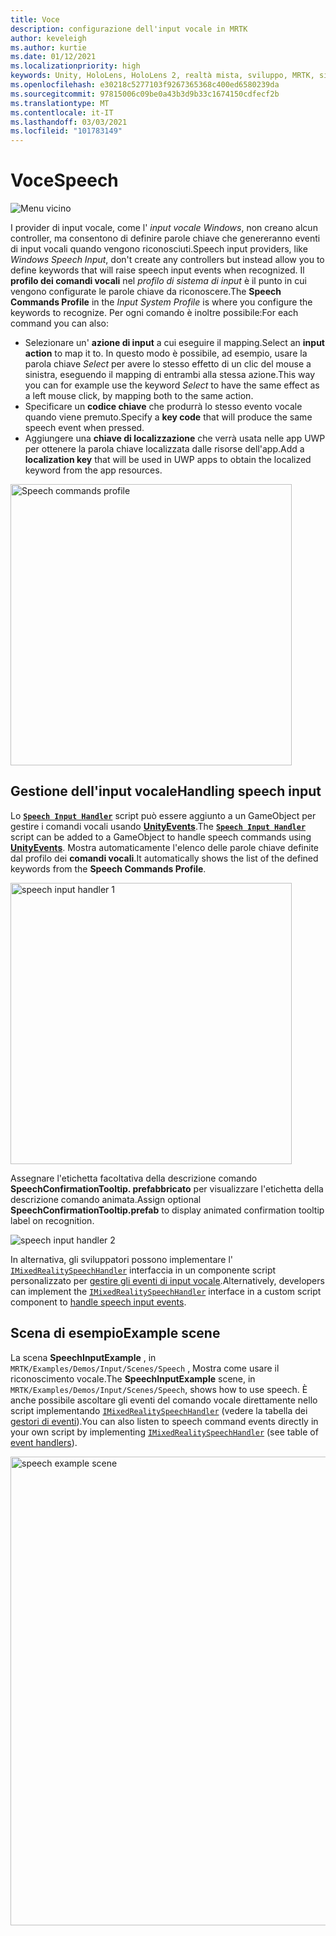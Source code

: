 ```yaml
---
title: Voce
description: configurazione dell'input vocale in MRTK
author: keveleigh
ms.author: kurtie
ms.date: 01/12/2021
ms.localizationpriority: high
keywords: Unity, HoloLens, HoloLens 2, realtà mista, sviluppo, MRTK, sintesi vocale,
ms.openlocfilehash: e30218c5277103f9267365368c400ed6580239da
ms.sourcegitcommit: 97815006c09be0a43b3d9b33c1674150cdfecf2b
ms.translationtype: MT
ms.contentlocale: it-IT
ms.lasthandoff: 03/03/2021
ms.locfileid: "101783149"
---
```

# <a name="speech"></a><span data-ttu-id="eaa89-104">Voce</span><span class="sxs-lookup"><span data-stu-id="eaa89-104">Speech</span></span>

![Menu vicino](../Images/Input/MRTK_Input_Speech.png)

<span data-ttu-id="eaa89-106">I provider di input vocale, come l' *input vocale Windows*, non creano alcun controller, ma consentono di definire parole chiave che genereranno eventi di input vocali quando vengono riconosciuti.</span><span class="sxs-lookup"><span data-stu-id="eaa89-106">Speech input providers, like *Windows Speech Input*, don't create any controllers but instead allow you to define keywords that will raise speech input events when recognized.</span></span> <span data-ttu-id="eaa89-107">Il **profilo dei comandi vocali** nel *profilo di sistema di input* è il punto in cui vengono configurate le parole chiave da riconoscere.</span><span class="sxs-lookup"><span data-stu-id="eaa89-107">The **Speech Commands Profile** in the *Input System Profile* is where you configure the keywords to recognize.</span></span> <span data-ttu-id="eaa89-108">Per ogni comando è inoltre possibile:</span><span class="sxs-lookup"><span data-stu-id="eaa89-108">For each command you can also:</span></span>

- <span data-ttu-id="eaa89-109">Selezionare un' **azione di input** a cui eseguire il mapping.</span><span class="sxs-lookup"><span data-stu-id="eaa89-109">Select an **input action** to map it to.</span></span> <span data-ttu-id="eaa89-110">In questo modo è possibile, ad esempio, usare la parola chiave *Select* per avere lo stesso effetto di un clic del mouse a sinistra, eseguendo il mapping di entrambi alla stessa azione.</span><span class="sxs-lookup"><span data-stu-id="eaa89-110">This way you can for example use the keyword *Select* to have the same effect as a left mouse click, by mapping both to the same action.</span></span>
- <span data-ttu-id="eaa89-111">Specificare un **codice chiave** che produrrà lo stesso evento vocale quando viene premuto.</span><span class="sxs-lookup"><span data-stu-id="eaa89-111">Specify a **key code** that will produce the same speech event when pressed.</span></span>
- <span data-ttu-id="eaa89-112">Aggiungere una **chiave di localizzazione** che verrà usata nelle app UWP per ottenere la parola chiave localizzata dalle risorse dell'app.</span><span class="sxs-lookup"><span data-stu-id="eaa89-112">Add a **localization key** that will be used in UWP apps to obtain the localized keyword from the app resources.</span></span>

<img src="../Images/Input/SpeechCommandsProfile.png" width="450px" alt="Speech commands profile">

## <a name="handling-speech-input"></a><span data-ttu-id="eaa89-113">Gestione dell'input vocale</span><span class="sxs-lookup"><span data-stu-id="eaa89-113">Handling speech input</span></span>

<span data-ttu-id="eaa89-114">Lo [**`Speech Input Handler`**](xref:Microsoft.MixedReality.Toolkit.Input.SpeechInputHandler) script può essere aggiunto a un GameObject per gestire i comandi vocali usando [**UnityEvents**](https://docs.unity3d.com/Manual/UnityEvents.html).</span><span class="sxs-lookup"><span data-stu-id="eaa89-114">The [**`Speech Input Handler`**](xref:Microsoft.MixedReality.Toolkit.Input.SpeechInputHandler) script can be added to a GameObject to handle speech commands using [**UnityEvents**](https://docs.unity3d.com/Manual/UnityEvents.html).</span></span> <span data-ttu-id="eaa89-115">Mostra automaticamente l'elenco delle parole chiave definite dal profilo dei **comandi vocali**.</span><span class="sxs-lookup"><span data-stu-id="eaa89-115">It automatically shows the list of the defined keywords from the **Speech Commands Profile**.</span></span>

<img src="../Images/Input/SpeechCommands_SpeechInputHandler1.png" width="450px" alt="speech input handler 1">

<span data-ttu-id="eaa89-116">Assegnare l'etichetta facoltativa della descrizione comando **SpeechConfirmationTooltip. prefabbricato** per visualizzare l'etichetta della descrizione comando animata.</span><span class="sxs-lookup"><span data-stu-id="eaa89-116">Assign optional **SpeechConfirmationTooltip.prefab** to display animated confirmation tooltip label on recognition.</span></span>

<img src="../Images/Input/SpeechCommands_SpeechInputHandler2.png" alt="speech input handler 2">

<span data-ttu-id="eaa89-117">In alternativa, gli sviluppatori possono implementare l' [`IMixedRealitySpeechHandler`](xref:Microsoft.MixedReality.Toolkit.Input.IMixedRealitySpeechHandler) interfaccia in un componente script personalizzato per [gestire gli eventi di input vocale](InputEvents.md#input-event-interface-example).</span><span class="sxs-lookup"><span data-stu-id="eaa89-117">Alternatively, developers can implement the [`IMixedRealitySpeechHandler`](xref:Microsoft.MixedReality.Toolkit.Input.IMixedRealitySpeechHandler) interface in a custom script component to [handle speech input events](InputEvents.md#input-event-interface-example).</span></span>

## <a name="example-scene"></a><span data-ttu-id="eaa89-118">Scena di esempio</span><span class="sxs-lookup"><span data-stu-id="eaa89-118">Example scene</span></span>

<span data-ttu-id="eaa89-119">La scena **SpeechInputExample** , in `MRTK/Examples/Demos/Input/Scenes/Speech` , Mostra come usare il riconoscimento vocale.</span><span class="sxs-lookup"><span data-stu-id="eaa89-119">The **SpeechInputExample** scene, in `MRTK/Examples/Demos/Input/Scenes/Speech`, shows how to use speech.</span></span> <span data-ttu-id="eaa89-120">È anche possibile ascoltare gli eventi del comando vocale direttamente nello script implementando [`IMixedRealitySpeechHandler`](xref:Microsoft.MixedReality.Toolkit.Input.IMixedRealitySpeechHandler) (vedere la tabella dei [gestori di eventi](InputEvents.md)).</span><span class="sxs-lookup"><span data-stu-id="eaa89-120">You can also listen to speech command events directly in your own script by implementing [`IMixedRealitySpeechHandler`](xref:Microsoft.MixedReality.Toolkit.Input.IMixedRealitySpeechHandler) (see table of [event handlers](InputEvents.md)).</span></span>

<img src="../Images/Input/SpeechExampleScene.png" width="750px" alt="speech example scene">
